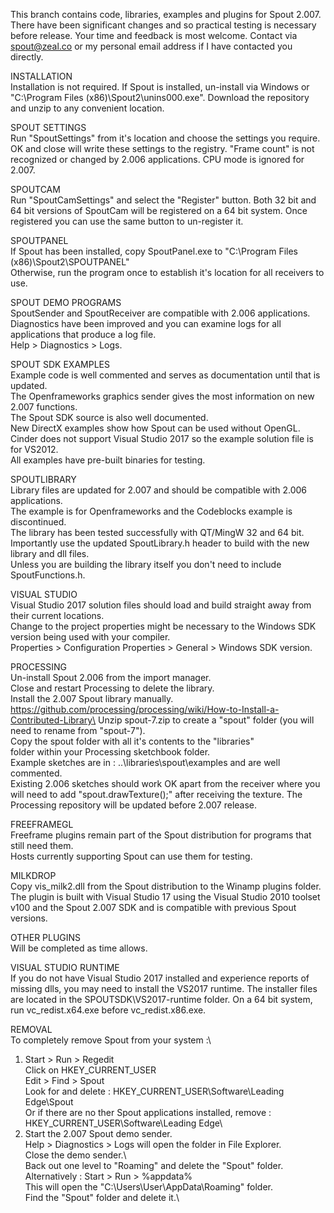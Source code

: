 This branch contains code, libraries, examples and plugins for Spout 2.007. There have been significant changes and so practical testing is necessary before release. Your time and feedback is most welcome. Contact via spout@zeal.co or my personal email address if I have contacted you directly.

INSTALLATION\
Installation is not required. If Spout is installed, un-install via Windows or "C:\Program Files (x86)\Spout2\unins000.exe".
Download the repository and unzip to any convenient location.

SPOUT SETTINGS\
Run "SpoutSettings" from it's location and choose the settings you require. OK and close will write these settings to the registry. 
"Frame count" is not recognized or changed by 2.006 applications. CPU mode is ignored for 2.007.

SPOUTCAM\
Run "SpoutCamSettings" and select the "Register" button. Both 32 bit and 64 bit versions of SpoutCam will be registered on a 64 bit system. Once registered you can use the same button to un-register it.

SPOUTPANEL\
If Spout has been installed, copy SpoutPanel.exe to "C:\Program Files (x86)\Spout2\SPOUTPANEL\"\
Otherwise, run the program once to establish it's location for all receivers to use.

SPOUT DEMO PROGRAMS\
SpoutSender and SpoutReceiver are compatible with 2.006 applications.\
Diagnostics have been improved and you can examine logs for all applications that produce a log file.\
Help > Diagnostics > Logs.

SPOUT SDK EXAMPLES\
Example code is well commented and serves as documentation until that is updated.\
The Openframeworks graphics sender gives the most information on new 2.007 functions.\
The Spout SDK source is also well documented.\
New DirectX examples show how Spout can be used without OpenGL.\
Cinder does not support Visual Studio 2017 so the example solution file is for VS2012.\
All examples have pre-built binaries for testing.

SPOUTLIBRARY\
Library files are updated for 2.007 and should be compatible with 2.006 applications.\
The example is for Openframeworks and the Codeblocks example is discontinued.\
The library has been tested successfully with QT/MingW 32 and 64 bit.\
Importantly use the updated SpoutLibrary.h header to build with the new library and dll files.\
Unless you are building the library itself you don't need to include SpoutFunctions.h.

VISUAL STUDIO\
Visual Studio 2017 solution files should load and build straight away from their current locations.\
Change to the project properties might be necessary to the Windows SDK version being used with your compiler.\
Properties > Configuration Properties > General > Windows SDK version.

PROCESSING\
Un-install Spout 2.006 from the import manager.\
Close and restart Processing to delete the library.\
Install the 2.007 Spout library manually.\
https://github.com/processing/processing/wiki/How-to-Install-a-Contributed-Library\
  Unzip spout-7.zip to create a "spout" folder (you will need to rename from "spout-7").\
  Copy the spout folder with all it's contents to the "libraries"\
  folder within your Processing sketchbook folder.\
Example sketches are in : ..\libraries\spout\examples and are well commented.\
Existing 2.006 sketches should work OK apart from the receiver where you will need to add "spout.drawTexture();" after receiving the texture. The Processing repository will be updated before 2.007 release.

FREEFRAMEGL\
Freeframe plugins remain part of the Spout distribution for programs that still need them.\
Hosts currently supporting Spout can use them for testing.

MILKDROP\
Copy vis_milk2.dll from the Spout distribution to the Winamp plugins folder.\
The plugin is built with Visual Studio 17 using the Visual Studio 2010 toolset v100 and the Spout 2.007 SDK and is compatible with previous Spout versions.

OTHER PLUGINS\
Will be completed as time allows.

VISUAL STUDIO RUNTIME\
If you do not have Visual Studio 2017 installed and experience reports of missing dlls, you may need to install the VS2017 runtime. The installer files are located in the SPOUTSDK\VS2017-runtime folder. On a 64 bit system, run vc_redist.x64.exe before vc_redist.x86.exe.

REMOVAL\
To completely remove Spout from your system :\
1) Start > Run > Regedit\
     Click on HKEY_CURRENT_USER\
     Edit > Find > Spout\
     Look for and delete : HKEY_CURRENT_USER\Software\Leading Edge\Spout\
     Or if there are no ther Spout applications installed, remove :\
     HKEY_CURRENT_USER\Software\Leading Edge\
2) Start the 2.007 Spout demo sender.\
     Help > Diagnostics > Logs will open the folder in File Explorer.\
     Close the demo sender.\	
     Back out one level to "Roaming" and delete the "Spout" folder.\
   Alternatively : Start > Run > %appdata%\
     This will open the "C:\Users\User\AppData\Roaming" folder.\
     Find the "Spout" folder and delete it.\
     
